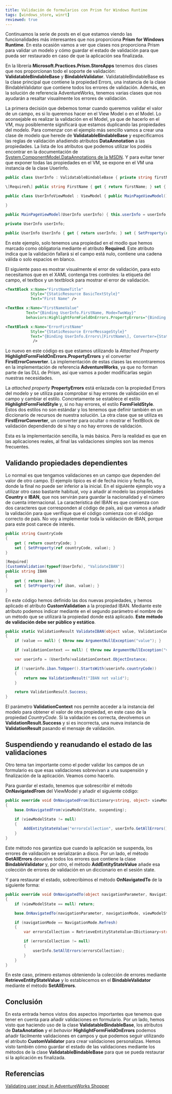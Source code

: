 ```yaml
---
title: Validación de formularios con Prism for Windows Runtime
tags: [windows_store, winrt]
reviewed: true
---
```

Continuamos la serie de posts en el que estamos viendo las funcionalidades más interesantes que nos proporciona **Prism for Windows Runtime**. En esta ocasión vamos a ver que clases nos proporciona Prism para validar un modelo y cómo guardar el estado de validación para que pueda ser restaurado en caso de que la aplicación sea finalizada.

En la librería **Microsoft.Practices.Prism.StoreApps** tenemos dos clases que nos proporcionan todo el soporte de validación: **ValidatableBindableBase** y **BindableValidator**. ValidatableBindableBase es la clase principal que contiene la propiedad Errors, una instancia de la clase BindableValidator que contiene todos los errores de validación. Además, en la solución de referencia AdventureWorks, tenemos varias clases que nos ayudarán a resaltar visualmente los errores de validación.

La primera decisión que debemos tomar cuando queremos validar el valor de un campo, es si lo queremos hacer en el View Model o en el Model. Lo aconsejable es realizar la validación en el Model, ya que de hacerlo en el VM, muy posiblemente significará que estamos duplicando las propiedades del modelo. Para comenzar con el ejemplo más sencillo vamos a crear una clase de modelo que herede de **ValidatableBindableBase** y especificamos las reglas de validación añadiendo atributos **DataAnnotation** a las propiedades. La lista de los atributos que podemos utilizar los podéis encontrar en la documentación de [System.ComponentModel.DataAnnotations de la MSDN](http://msdn.microsoft.com/en-us/library/system.componentmodel.dataannotations(v=vs.100).aspx). Y para evitar tener que exponer todas las propiedades en el VM, se expone en el VM una instancia de la clase UserInfo.

```csharp
public class UserInfo : ValidatableBindableBase { private string firstName;

\[Required\] public string FirstName { get { return firstName; } set { SetProperty(ref firstName, value); } } }

public class UserInfoViewModel : ViewModel { public MainPageViewModel() : this(new UserInfo()) {

}

public MainPageViewModel(UserInfo userInfo) { this.userInfo = userInfo; }

private UserInfo userInfo;

public UserInfo UserInfo { get { return userInfo; } set { SetProperty(ref userInfo, value); } } }
```

En este ejemplo, solo tenemos una propiedad en el modlo que hemos marcado como obligatoria mediante el atributo **Required**. Este atributo indica que la validación fallará si el campo está nulo, contiene una cadena válida o solo espacios en blanco.

El siguiente paso es mostrar visualmente el error de validación, para esto necesitamos que en el XAML contenga tres controles: la etiqueta del campo, el textbox y un textblock para mostrar el error de validación.

```xml
<TextBlock x:Name="FirstNameTitle"
           Style="{StaticResource BasicTextStyle}"
           Text="First Name" />

<TextBox x:Name="FirstNameValue"
         Text="{Binding UserInfo.FirstName, Mode=TwoWay}"
         behaviors:HighlightFormFieldOnErrors.PropertyErrors="{Binding UserInfo.Errors\[FirstName\]}" />

<TextBlock x:Name="ErrorFirstName"
           Style="{StaticResource ErrorMessageStyle}"
           Text="{Binding UserInfo.Errors\[FirstName\], Converter={StaticResource FirstErrorConverter}}"
            />
```

Lo nuevo en este código es que estamos utilizando la _Attached Property_ **HighlightFormFieldOnErrors.PropertyErrors** y el converter **FirstErrorConverter**. La implementación de estas clases las encontraremos en la implementación de referencia **AdventureWorks**, ya que no forman parte de las DLL de Prism, así que vamos a poder modificarlas según nuestras necesidades.

La _attached property_ **PropertyErrors** está enlazada con la propiedad Errors del modelo y se utiliza para comprobar si hay errores de validación en el campo y cambiar el estilo. Concretamente se establece el estilo **HighlightFormFieldStyle** y, si no hay errores, el estilo **FormFieldStyle**. Estos dos estilos no son estándar y los tenemos que definir también en un diccionario de recursos de nuestra solución. La otra clase que se utiliza es **FirstErrorConverter**, un converter para ocultar o mostrar el TextBlock de validación dependiendo de si hay o no hay errores de validación.

Esta es la implementación sencilla, la más básica. Pero la realidad es que en las aplicaciones reales, al final las validaciones simples son las menos frecuentes.

## Validando propiedades dependientes

Lo normal es que tengamos validaciones en un campo que dependen del valor de otro campo. El ejemplo típico es el de fecha inicio y fecha fin, donde la final no puede ser inferior a la inicial. En el siguiente ejemplo voy a utilizar otro caso bastante habitual, voy a añadir al modelo las propiedades **Country** e **IBAN**, que nos servirán para guardar la nacionalidad y el número de cuenta internacional. La característica del IBAN es que comienza con dos caracteres que corresponden al código de país, así que vamos a añadir la validación para que verifique que el código comienza con el código correcto de país. No voy a implementar toda la validación de IBAN, porque para este post carece de interés.

```csharp
public string CountryCode
{
    get { return countryCode; }
    set { SetProperty(ref countryCode, value); }
}

[Required]
[CustomValidation(typeof(UserInfo), "ValidateIBAN")]
public string IBAN
{
    get { return iban; }
    set { SetProperty(ref iban, value); }
}
```

En este código hemos definido las dos nuevas propiedades, y hemos aplicado el atributo **CustomValidation** a la propiedad IBAN. Mediante este atributo podemos indicar mediante en el segundo parámetro el nombre de un método que se utilizará la propiedad donde está aplicado. **Este método de validación debe ser público y estático**.

```csharp
public static ValidationResult ValidateIBAN(object value, ValidationContext validationContext)
{
    if (value == null) { throw new ArgumentNullException("value"); }

    if (validationContext == null) { throw new ArgumentNullException("validationContext"); }

    var userinfo = (UserInfo)validationContext.ObjectInstance;

    if (!userinfo.iban.ToUpper().StartsWith(userinfo.countryCode))
    {
        return new ValidationResult("IBAN not valid");
    }

    return ValidationResult.Success;
}
```

El parámetro **ValidationContext** nos permite acceder a la instancia del modelo para obtener el valor de otra propiedad, en este caso de la propiedad _CountryCode_. Si la validación es correcta, devolvemos un **ValidationResult.Success** y si es incorrecta, una nueva instancia de **ValidationResult** pasando el mensaje de validación.

## Suspendiendo y reanudando el estado de las validaciones
    
Otro tema tan importante como el poder validar los campos de un formulario es que esas validaciones sobrevivan a una suspensión y finalización de la aplicación. Veamos como hacerlo.

Para guardar el estado, tenemos que sobrescribir el método **OnNavigatedFrom** del ViewModel y añadir el siguiente código:

```csharp
public override void OnNavigatedFrom(Dictionary<string, object> viewModelState, bool suspending)
{
    base.OnNavigatedFrom(viewModelState, suspending);

    if (viewModelState != null)
    {
        AddEntityStateValue("errorsCollection", userInfo.GetAllErrors(), viewModelState);
    }
}
```

Este método nos garantiza que cuando la aplicación se suspenda, los errores de validación se serializarán a disco. Por un lado, el método **GetAllErrors** devuelve todos los errores que contiene la clase **BindableValidator** y, por otro, el método **AddEntityStateValue** añade esa colección de errores de validación en un diccionario en el sesión state.

Y para restaurar el estado, sobrecribimos el método **OnNavigatedTo** de la siguiente forma:

```csharp
public override void OnNavigatedTo(object navigationParameter, NavigationMode navigationMode, Dictionary<string, object> viewModelState)
{
    if (viewModelState == null) return;

    base.OnNavigatedTo(navigationParameter, navigationMode, viewModelState);

    if (navigationMode == NavigationMode.Refresh)
    {
        var errorsCollection = RetrieveEntityStateValue<IDictionary<string, ReadOnlyCollection<string>>>("errorsCollection", viewModelState);

        if (errorsCollection != null)
        {
            userInfo.SetAllErrors(errorsCollection);
        }
    }
}
```

En este caso, primero estamos obteniendo la colección de errores mediante **RetrieveEntityStateValue** y lo establecemos en el **BindableValidator** mediante el método **SetAllErrors**.

## Conclusión


En esta entrada hemos vistos dos aspectos importantes que tenemos que tener en cuenta para añadir validaciones en formulario. Por un lado, hemos visto que haciendo uso de la clase **ValidatableBindableBase**, los atributos de **DataAnotation** y el _behavior_ **HighlightFormFieldOnErrors** podemos añadir fácilmente validaciones en campos y que podemos seguir utilizando el atributo **CustomValidator** para crear validaciones personalizas. Hemos visto también cómo guardar el estado de las validaciones mediante los métodos de la clase **ValidatableBindableBase** para que se pueda restaurar si la aplicación es finalizada.


## Referencias


[Validating user input in AdventureWorks Shopper](http://msdn.microsoft.com/en-us/library/windows/apps/xx130659.aspx)

